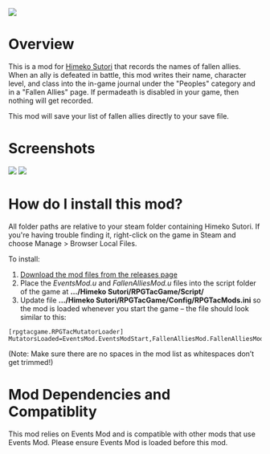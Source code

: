 ![](https://i.imgur.com/D2Ep7aW.png)

# Overview
This is a mod for [Himeko Sutori](https://himekosutori.com/) that records the names of fallen allies. When an ally is defeated in battle, this mod writes their name, character level, and class into the in-game journal under the "Peoples" category and in a "Fallen Allies" page. If permadeath is disabled in your game, then nothing will get recorded.

This mod will save your list of fallen allies directly to your save file.

# Screenshots
![](https://i.imgur.com/0GFggzJ.png)
![](https://i.imgur.com/31GpHat.png)

# How do I install this mod?
All folder paths are relative to your steam folder containing Himeko Sutori. If you're having trouble finding it, right-click on the game in Steam and choose Manage > Browser Local Files.

To install:
1. [Download the mod files from the releases page](https://github.com/solimodsthings/FallenAlliesMod/releases)
2.	Place the <i>EventsMod.u</i> and <i>FallenAlliesMod.u</i> files into the script folder of the game at <b>…/Himeko Sutori/RPGTacGame/Script/</b>
3.	Update file <b>…/Himeko Sutori/RPGTacGame/Config/RPGTacMods.ini</b> so the mod is loaded whenever you start the game – the file should look similar to this:

```
[rpgtacgame.RPGTacMutatorLoader]
MutatorsLoaded=EventsMod.EventsModStart,FallenAlliesMod.FallenAlliesModStart
```

(Note: Make sure there are no spaces in the mod list as whitespaces don’t get trimmed!)

# Mod Dependencies and Compatiblity
This mod relies on Events Mod and is compatible with other mods that use Events Mod. Please ensure Events Mod is loaded before this mod. 

